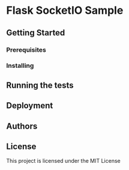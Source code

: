 # Flask SocketIO Sample

## Getting Started

### Prerequisites

### Installing

## Running the tests

## Deployment

## Authors 

## License

This project is licensed under the MIT License
